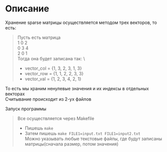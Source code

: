 # Описание

Хранение sparse матрицы осуществляется методом трех векторов, то есть: 
> Пусть есть матрица \
> 1 0 2 \
> 0 3 4 \
> 2 0 1 \
> Тогда она будет записана так: \
>- vector_col = {1, 3, 2, 3, 1, 3}
>- vector_row = {1, 1, 2, 2, 3, 3}
>- vector_val = {1, 2, 3, 4, 2, 1}

То есть мы храним ненулевые значения и их индексы в отдельных векторах \
Считывание происходит из 2-ух файлов 

Запуск программы 
> Все осуществляется через Makefile
>- Пишешь `make`
>- Затем пишешь `make FILE1=input.txt FILE1=input2.txt` \
> Можно указывать любые текстовые файлы, где будут записаны матрицы(сначала размер, потом значения)